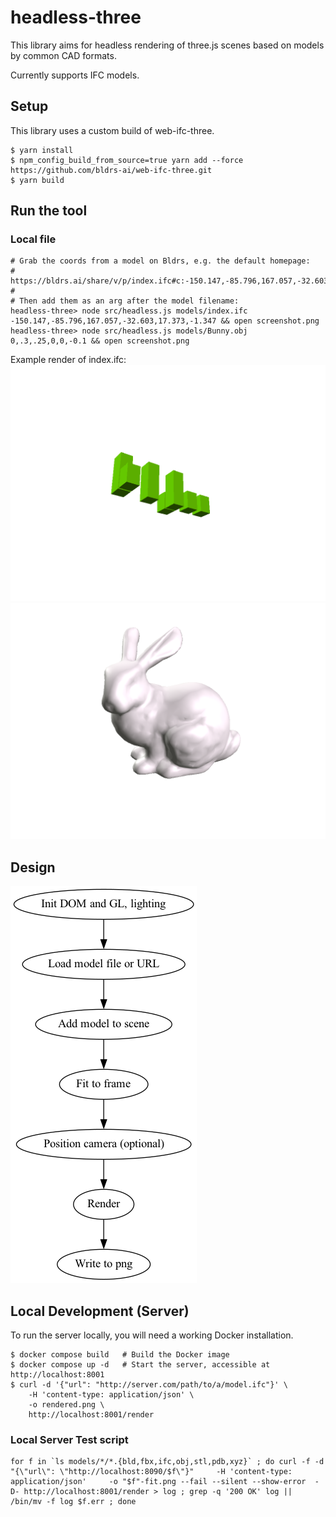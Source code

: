 # headless-three
This library aims for headless rendering of three.js scenes based on models by common CAD formats.

Currently supports IFC models.

## Setup
This library uses a custom build of web-ifc-three.

```
$ yarn install
$ npm_config_build_from_source=true yarn add --force https://github.com/bldrs-ai/web-ifc-three.git
$ yarn build
```

## Run the tool

### Local file
```
# Grab the coords from a model on Bldrs, e.g. the default homepage:
#   https://bldrs.ai/share/v/p/index.ifc#c:-150.147,-85.796,167.057,-32.603,17.373,-1.347
#
# Then add them as an arg after the model filename:
headless-three> node src/headless.js models/index.ifc -150.147,-85.796,167.057,-32.603,17.373,-1.347 && open screenshot.png
headless-three> node src/headless.js models/Bunny.obj 0,.3,.25,0,0,-0.1 && open screenshot.png
```

Example render of index.ifc:
![index.ifc rendered to index.png](https://github.com/bldrs-ai/headless-three/blob/main/models/index.png)
![Bunny.obj rendered to Bunny.png](https://github.com/bldrs-ai/headless-three/blob/main/models/Bunny.png)


## Design

![dataflow](https://github.com/bldrs-ai/headless-three/blob/main/flow.png)


## Local Development (Server)

To run the server locally, you will need a working Docker installation.

    $ docker compose build   # Build the Docker image
    $ docker compose up -d   # Start the server, accessible at http://localhost:8001
    $ curl -d '{"url": "http://server.com/path/to/a/model.ifc"}' \
        -H 'content-type: application/json' \
        -o rendered.png \
        http://localhost:8001/render

### Local Server Test script
```
for f in `ls models/*/*.{bld,fbx,ifc,obj,stl,pdb,xyz}` ; do curl -f -d "{\"url\": \"http://localhost:8090/$f\"}"     -H 'content-type: application/json'     -o "$f"-fit.png --fail --silent --show-error  -D- http://localhost:8001/render > log ; grep -q '200 OK' log || /bin/mv -f log $f.err ; done
```
